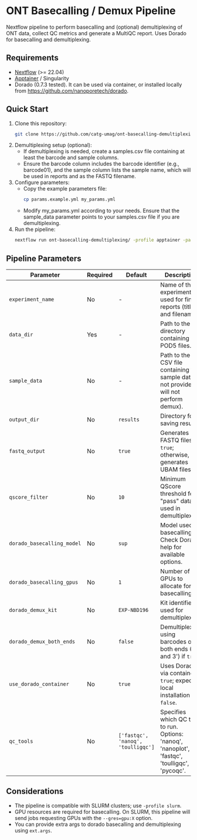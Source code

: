 # ONT Basecalling / Demux Pipeline

Nextflow pipeline to perform basecalling and (optional) demultiplexing of ONT data, collect QC metrics and generate a MultiQC report.
Uses Dorado for basecalling and demultiplexing.

## Requirements

- [Nextflow](https://www.nextflow.io/) (>= 22.04)
- [Apptainer](https://apptainer.org/) / Singularity
- Dorado (0.7.3 tested). It can be used via container, or installed locally from https://github.com/nanoporetech/dorado.

## Quick Start
1. Clone this repository:
	```bash
	git clone https://github.com/catg-umag/ont-basecalling-demultiplexing
	```
2. Demultiplexing setup (optional):
	- If demultiplexing is needed, create a samples.csv file containing at least the barcode and sample columns.
	- Ensure the barcode column includes the barcode identifier (e.g., barcode01), and the sample column lists the sample name, which will be used in reports and as the FASTQ filename.
3. Configure parameters:
	- Copy the example parameters file:
		```bash
		cp params.example.yml my_params.yml
		```
	- Modify my_params.yml according to your needs. Ensure that the sample_data parameter points to your samples.csv file if you are demultiplexing.
4. Run the pipeline:
	```bash
	nextflow run ont-basecalling-demultiplexing/ -profile apptainer -params-file my_params.yml
	```

## Pipeline Parameters

| Parameter                  | Required | Default                            | Description                                                                                     |
| -------------------------- | -------- | ---------------------------------- | ----------------------------------------------------------------------------------------------- |
| `experiment_name`          | No       | -                                  | Name of the experiment, used for final reports (title and filename).                            |
| `data_dir`                 | Yes      | -                                  | Path to the directory containing POD5 files.                                                    |
| `sample_data`              | No       | -                                  | Path to the CSV file containing the sample data (if not provided, will not perform demux).      |
| `output_dir`               | No       | `results`                          | Directory for saving results.                                                                   |
| `fastq_output`             | No       | `true`                             | Generates FASTQ files if `true`; otherwise, generates UBAM files.                               |
| `qscore_filter`            | No       | `10`                               | Minimum QScore threshold for "pass" data, used in demultiplexing.                               |
| `dorado_basecalling_model` | No       | `sup`                              | Model used for basecalling. Check Dorado help for available options.                            |
| `dorado_basecalling_gpus`  | No       | `1`                                | Number of GPUs to allocate for basecalling.                                                     |
| `dorado_demux_kit`         | No       | `EXP-NBD196`                       | Kit identifier used for demultiplexing.                                                         |
| `dorado_demux_both_ends`   | No       | `false`                            | Demultiplexes using barcodes on both ends (5' and 3') if `true`.                                |
| `use_dorado_container`     | No       | `true`                             | Uses Dorado via container if `true`; expects a local installation if `false`.                   |
| `qc_tools`                 | No       | `['fastqc', 'nanoq', 'toulligqc']` | Specifies which QC tools to run. Options: 'nanoq', 'nanoplot', 'fastqc', 'toulligqc', 'pycoqc'. |

## Considerations

- The pipeline is compatible with SLURM clusters; use `-profile slurm`.
- GPU resources are required for basecalling. On SLURM, this pipeline will send jobs requesting GPUs with the `--gres=gpu:X` option.
- You can provide extra args to dorado basecalling and demultiplexing using `ext.args`.
